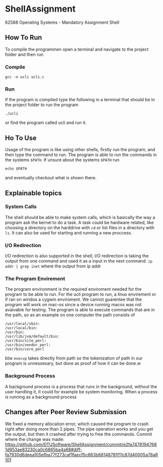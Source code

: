 # ShellAssignment

62588 Operating Systems - Mandatory Assignment Shell

## How To Run

To compile the programmen open a terminal and navigate to the project folder and then run

### Compile
```
gcc -o ucli ucli.c
```
### Run
If the program is compiled type the following in a terminal that should be in the project folder to run the program

```
./ucli
```

or find the program called ucli and run it.

## Ho To Use

Usage of the program is like using other shells, firstly run the program, and then type the command to run. The program is able to run the commands in the systems `$PATH`. If unsure about the systems `$PATH` run 
```
echo $PATH
```
and eventually checkout what is shown there.
## Explainable topics

### System Calls
The shell should be able to make system calls, which is basically the way a program ask the kernel to do a task. A task could be hardware related, like choosing a directory on the harddrive with `cd` or list files in a directory with `ls`. It can also be used for starting and running a new proccess.

### I/O Redirection
I/O redirection is also supported in the shell, I/O redirection is taking the output from one command and used it as a input in the next command.  `ip addr | grep inet` where the output from ip addr 

### The Program Envirement
The program environment is the required enviroment needed for the program to be able to run. For the ucli program to run, a linux envirement or if ran on windos a cygwin enviroment. We cannot guarentee that the program will work on mac-os since a device running macos was not avaivable for testing. The program is able to execute commands that are in the path, so as an example on one computer the path consists of
```
/usr/local/sbin:
/usr/local/bin:
/usr/bin:
/usr/lib/jvm/default/bin:
/usr/bin/site_perl:
/usr/bin/vendor_perl:
/usr/bin/core_perl
```
btw `execvp` takes directly from path so the tokenization of path in our program is unnessesary, but done as proof of how it can be done.w

### Background Process
A background process is a process that runs in the background, without the user handling it, it could for example be system monitoring. When a process is running as a background process 

## Changes after Peer Review Submission

We fixed a memory allocation error, which caused the program to crash right after doing more than 2 pipes.
The pipe operation works and you get the output, but then it crashed after trying to free the commands.
Commit where the change was made: https://github.com/DTUSoftware/ShellAssignment/commit/e2fa74781947681d953ae83230ca0c6865ba4a68#diff-fa7930d6deea105efba77f273caf1faecf5c663b68148781f11c87d40005a78aR101